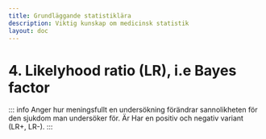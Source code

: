 ```yaml
---
title: Grundläggande statistiklära
description: Viktig kunskap om medicinsk statistik
layout: doc
---
```


<style>
gr { color: #30a46c }
re { color: #C70039 }
ye { color: #D6AB1E }
bl { color: #0CDFF2 }
</style>

# 4. Likelyhood ratio (LR), i.e Bayes factor

::: info Anger hur meningsfullt en undersökning förändrar sannolikheten för den sjukdom man undersöker för. Är Har en positiv och negativ variant (LR+, LR-). 
:::